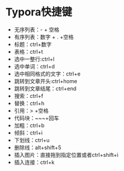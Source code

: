 # Typora快捷键

- 无序列表：-  + 空格
- 有序列表：数字 + . +空格
- 标题：ctrl+数字
- 表格：ctrl+t
- 选中一整行:ctrl+l
- 选中单词：ctrl+d
- 选中相同格式的文字：ctrl+e
- 跳转到文章开头:ctrl+home
- 跳转到文章结尾：ctrl+end
- 搜索：ctrl+f
- 替换：ctrl+h
- 引用：> +空格
- 代码块：~~~+回车
- 加粗：ctrl+b
- 倾斜：ctrl+i
- 下划线：ctrl+u
- 删除线：alt+shift+5
- 插入图片：直接拖到指定位置或者ctrl+shift+i
- 插入连接：ctrl+k